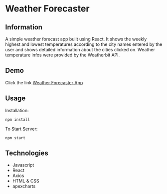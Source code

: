 # Weather Forecaster
## Information

A simple weather forecast app built using React. It shows the weekly highest and lowest temperatures according to the city names entered by the user
and shows detailed information about the cities clicked on. Weather temperature infos were provided by the Weatherbit API.

## Demo
 Click the link [Weather Forecaster App](https://mete-weather-forecast.herokuapp.com/)

## Usage

Installation:
```
npm install
```

To Start Server:
```
npm start
``` 

## Technologies
- Javascript
- React
- Axios
- HTML & CSS
- apexcharts
